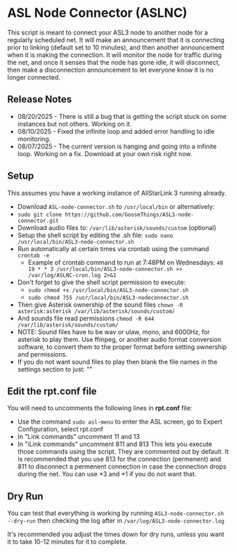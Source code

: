  # ASL Node Connector (ASLNC) 
 This script is meant to connect your ASL3 node to another node for a regularly scheduled net. It will make an announcement that it is connecting prior to linking (default set to 10 minutes), and then another announcement when it is making the connection. It will monitor the node for traffic during the net, and once it senses that the node has gone idle, it will disconnect, then make a disconnection announcement to let everyone know it is no longer connected.
 ## Release Notes
 * 08/20/2025 - There is still a bug that is getting the script stuck on some instances but not others. Working on it.
 * 08/10/2025 - Fixed the infinite loop and added error handling to idle monitoring.
 * 08/07/2025 - The current version is hanging and going into a infinite loop. Working on a fix. Download at your own risk right now.

 ## Setup
 This assumes you have a working instance of AllStarLink 3 running already.
 * Download ```ASL-node-connector.sh``` to ```/usr/local/bin``` or alternatively:
 * ```sudo git clone https://github.com/GooseThings/ASL3-node-connector.git```
 * Download audio files to: ```/var/lib/asterisk/sounds/custom``` (optional)
 * Setup the shell script by editing the .sh file: ```sudo nano /usr/local/bin/ASL3-node-connector.sh```
 * Run automatically at certain times via crontab using the command ```crontab -e```
   * Example of crontab command to run at 7:48PM on Wednesdays: ```48 19 * * 3 /usr/local/bin/ASL3-node-connector.sh >> /var/log/ASLNC-cron.log 2>&1```
 * Don't forget to give the shell script permission to execute:
   * ```sudo chmod +x /usr/local/bin/ASL3-node-connector.sh```
   * ```sudo chmod 755 /usr/local/bin/ASL3-nodeconnector.sh```
 * Then give Asterisk ownership of the sound files ```chown -R asterisk:asterisk /var/lib/asterisk/sounds/custom/```
 * And sounds file read permissions ```chmod -R 644 /var/lib/asterisk/sounds/custom/```
 * NOTE: Sound files have to be wav or ulaw, mono, and 6000Hz, for asterisk to play them. Use ffmpeg, or another audio format conversion software, to convert them to the proper format before setting ownership and permissions.
 * If you do not want sound files to play then blank the file names in the settings section to just: ""
## Edit the rpt.conf file
You will need to uncomments the following lines in **rpt.conf** file:
 * Use the command ```sudo asl-menu``` to enter the ASL screen, go to Expert Configuration, select rpt.conf
 * In "Link commands" uncomment 11 and 13
 * In "iLink commands" uncomment 811 and 813
This lets you execute those commands using the script. They are commented out by default.
It is recommended that you use 813 for the connection (permenent) and 811 to disconnect a permenent connection in case the connection drops during the net.
You can use *3 and *1 if you do not want that.
 ## Dry Run
 You can test that everything is working by running ```ASL3-node-connector.sh --dry-run``` then checking the log after in ```/var/log/ASL3-node-connector.log```
 
 It's recommended you adjust the times down for dry runs, unless you want it to take 10-12 minutes for it to complete.
